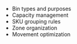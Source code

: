 - Bin types and purposes
- Capacity management
- SKU grouping rules
- Zone organization
- Movement optimization 
